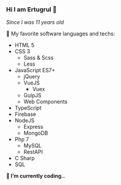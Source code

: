 ### Hi I am Ertugrul 👋

_Since I was 11 years old_

🚀 My favorite software languages and techs:
- HTML 5
- CSS 3
  - Sass & Scss
  - Less
- JavaScript ES7+
  - jQuery
  - VueJS
    - Vuex
  - GulpJS
  - Web Components
- TypeScript
- Firebase
- NodeJS
  - Express
  - MongoDB
- Php 7
  - MySQL
  - RestAPI
- C Sharp
- SQL

__🔭 I’m currently coding..__
